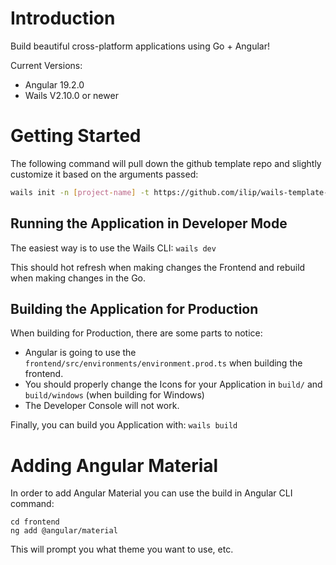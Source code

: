 # Introduction

Build beautiful cross-platform applications using Go + Angular!

Current Versions:
 - Angular 19.2.0
 - Wails V2.10.0 or newer

# Getting Started

The following command will pull down the github template repo
and slightly customize it based on the arguments passed:

```bash
wails init -n [project-name] -t https://github.com/ilip/wails-template-angular
```

## Running the Application in Developer Mode
The easiest way is to use the Wails CLI: `wails dev`

This should hot refresh when making changes the Frontend and rebuild when making changes in the Go.

## Building the Application for Production
When building for Production, there are some parts to notice:
 - Angular is going to use the `frontend/src/environments/environment.prod.ts` when building the frontend.
 - You should properly change the Icons for your Application in `build/` and `build/windows` (when building for Windows)
 - The Developer Console will not work.

Finally, you can build you Application with: `wails build`

# Adding Angular Material
In order to add Angular Material you can use the build in Angular CLI command:
```
cd frontend
ng add @angular/material
```
This will prompt you what theme you want to use, etc.

